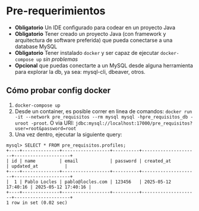 # Pre-requerimientos
- **Obligatorio** Un IDE configurado para codear en un proyecto Java
- **Obligatorio** Tener creado un proyecto Java (con framework y arquitectura de software preferida) que pueda conectarse a una database MySQL
- **Obligatorio** Tener instalado `docker` y ser capaz de ejecutar `docker-compose up` *sin problemas*
- **Opcional** que puedas conectarte a un MySQL desde alguna herramienta para explorar la db, ya sea: mysql-cli, dbeaver, otros.

## Cómo probar config docker

1. `docker-compose up`
2. Desde un container, es posible correr en linea de comandos: `docker run -it --network pre_requisitos --rm mysql mysql -hpre_requisitos_db -uroot -proot`. O via URI: `jdbc:mysql://localhost:17000/pre_requisitos?user=root&password=root`
3. Una vez dentro, ejecutar la siguiente query:

```
mysql> SELECT * FROM pre_requisitos.profiles;
+----+--------------+------------------+----------+---------------------+---------------------+
| id | name         | email            | password | created_at          | updated_at          |
+----+--------------+------------------+----------+---------------------+---------------------+
|  1 | Pablo Locles | pablo@locles.com | 123456   | 2025-05-12 17:40:16 | 2025-05-12 17:40:16 |
+----+--------------+------------------+----------+---------------------+---------------------+
1 row in set (0.02 sec)
```
